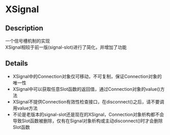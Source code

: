 # XSignal

## Description
一个信号槽机制的实现<br>
XSignal相较于前一版(signal-slot)进行了简化，并增加了功能

## Details
* XSignal中的Connection对象仅可移动，不可复制，保证Connection对象的唯一性
* XSignal中可以获取任意Slot函数的返回值，通过Connection对象的value()方法
* XSignal不提供Connection有效性检查接口，在disconnect()之后，请不要调用value方法
* 不论是老版本的signal-slot还是现在的XSignal，Connection对象析构都不会导致Slot函数被删除，仅有在Signal对象析构或主动disconnect()时才会删除Slot函数
